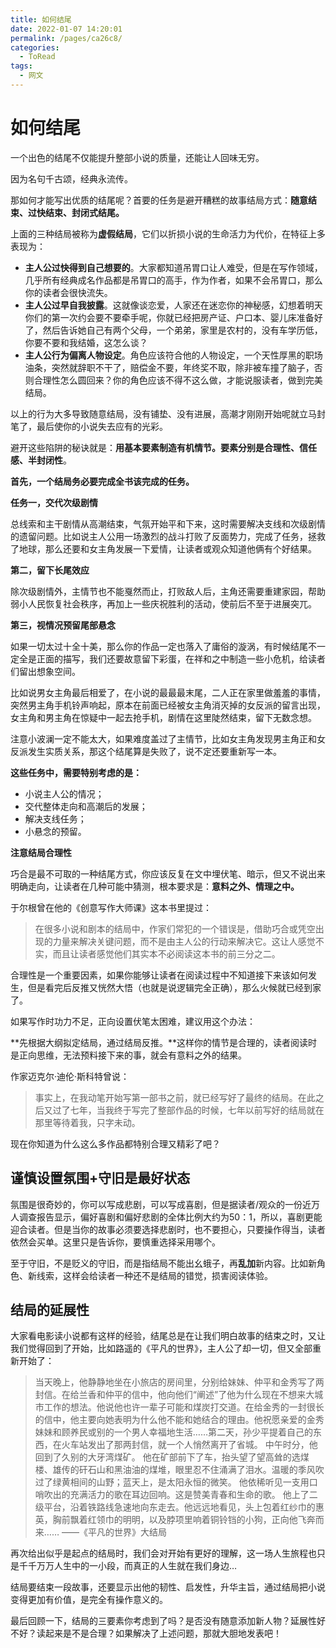 ```yaml
---
title: 如何结尾
date: 2022-01-07 14:20:01
permalink: /pages/ca26c8/
categories:
  - ToRead
tags:
  - 网文
---
```

# 如何结尾

一个出色的结尾不仅能提升整部小说的质量，还能让人回味无穷。

因为名句千古颂，经典永流传。

那如何才能写出优质的结尾呢？首要的任务是避开糟糕的故事结局方式：**随意结束、过快结束、封闭式结尾。**

上面的三种结局被称为**虚假结局**，它们以折损小说的生命活力为代价，在特征上多表现为：

- **主人公过快得到自己想要的**。大家都知道吊胃口让人难受，但是在写作领域，几乎所有经典成名作品都是吊胃口的高手，作为作者，如果不会吊胃口，那么你的读者会很快流失。
- **主人公过早自我披露**。这就像谈恋爱，人家还在迷恋你的神秘感，幻想着明天你们的第一次约会要不要牵手呢，你就已经把房产证、户口本、婴儿床准备好了，然后告诉她自己有两个父母，一个弟弟，家里是农村的，没有车学历低，你要不要和我结婚，这怎么谈？
- **主人公行为偏离人物设定**。角色应该符合他的人物设定，一个天性厚黑的职场油条，突然就辞职不干了，赔偿金不要，年终奖不取，除非被车撞了脑子，否则合理性怎么圆回来？你的角色应该不得不这么做，才能说服读者，做到完美结局。

以上的行为大多导致随意结局，没有铺垫、没有进展，高潮才刚刚开始呢就立马封笔了，最后使你的小说失去应有的光彩。

避开这些陷阱的秘诀就是：**用基本要素制造有机情节。**要素分别是**合理性、信任感、半封闭性**。

**首先，一个结局务必要完成全书该完成的任务。**

**任务一，交代次级剧情**

总线索和主干剧情从高潮结束，气氛开始平和下来，这时需要解决支线和次级剧情的遗留问题。比如说主人公用一场激烈的战斗打败了反面势力，完成了任务，拯救了地球，那么还要和女主角发展一下爱情，让读者或观众知道他俩有个好结果。

**第二，留下长尾效应**

除次级剧情外，主情节也不能戛然而止，打败敌人后，主角还需要重建家园，帮助弱小人民恢复社会秩序，再加上一些庆祝胜利的活动，使前后不至于进展突兀。

**第三，视情况预留尾部悬念**

如果一切太过十全十美，那么你的作品一定也落入了庸俗的漩涡，有时候结尾不一定全是正面的描写，我们还要故意留下彩蛋，在祥和之中制造一些小危机，给读者们留出想象空间。

比如说男女主角最后相爱了，在小说的最最最末尾，二人正在家里做羞羞的事情，突然男主角手机铃声响起，原本在前面已经被女主角消灭掉的女反派的留言出现，女主角和男主角在惊疑中一起去抢手机，剧情在这里陡然结束，留下无数念想。

注意小波澜一定不能太大，如果难度盖过了主情节，比如女主角发现男主角正和女反派发生实质关系，那这个结尾算是失败了，说不定还要重新写一本。

**这些任务中，需要特别考虑的是：**

- 小说主人公的情况；
- 交代整体走向和高潮后的发展；
- 解决支线任务；
- 小悬念的预留。



**注意结局合理性**

巧合是最不可取的一种结尾方式，你应该反复在文中埋伏笔、暗示，但又不说出来明确走向，让读者在几种可能中猜测，根本要求是：**意料之外、情理之中。**

于尔根曾在他的《创意写作大师课》这本书里提过：

> 在很多小说和剧本的结局中，作家们常犯的一个错误是，借助巧合或凭空出现的力量来解决关键问题，而不是由主人公的行动来解决它。这让人感觉不实，而且让读者感觉他们其实本不必阅读这本书的前三分之二。

合理性是一个重要因素，如果你能够让读者在阅读过程中不知道接下来该如何发生，但是看完后反推又恍然大悟（也就是说逻辑完全正确），那么火候就已经到家了。

如果写作时功力不足，正向设置伏笔太困难，建议用这个办法：

**先根据大纲拟定结局，通过结局反推。**这样你的情节是合理的，读者阅读时是正向思维，无法预料接下来的事，就会有意料之外的结果。

作家迈克尔·迪伦·斯科特曾说：

> 事实上，在我动笔开始写第一部书之前，就已经写好了最终的结局。在此之后又过了七年，当我终于写完了整部作品的时候，七年以前写好的结局就在那里等待着我，只字未动。

现在你知道为什么这么多作品都特别合理又精彩了吧？



## 谨慎设置氛围+守旧是最好状态

氛围是很奇妙的，你可以写成悲剧，可以写成喜剧，但是据读者/观众的一份近万人调查报告显示，偏好喜剧和偏好悲剧的全体比例大约为50：1，所以，喜剧更能迎合读者。但是当你的故事必须要选择悲剧时，也不要担心，只要操作得当，读者依然会买单。这里只是告诉你，要慎重选择采用哪个。

至于守旧，不是贬义的守旧，而是指结局不能出幺蛾子，再**乱加**新内容。比如新角色、新线索，这样会给读者一种还不是结局的错觉，损害阅读体验。



## **结局的延展性**

大家看电影读小说都有这样的经验，结尾总是在让我们明白故事的结束之时，又让我们觉得回到了开始，比如路遥的《平凡的世界》，主人公了却一切，但又全部重新开始了：

> 当天晚上，他静静地坐在小旅店的房间里，分别给妹妹、仲平和金秀写了两封信。在给兰香和仲平的信中，他向他们“阐述”了他为什么现在不想来大城市工作的想法。他说他也许一辈子可能和煤炭打交道。在给金秀的一封很长的信中，他主要向她表明为什么他不能和她结合的理由。他祝愿亲爱的金秀妹妹和顾养民或别的一个男人幸福地生活……第二天，孙少平提着自己的东西，在火车站发出了那两封信，就一个人悄然离开了省城。
> 中午时分，他回到了久别的大牙湾煤矿。
> 他在矿部前下了车，抬头望了望高耸的选煤楼、雄传的矸石山和黑油油的煤堆，眼里忍不住涌满了泪水。温暖的季风吹过了绿黄相间的山野；蓝天上，是太阳永恒的微笑。
> 他依稀听见一支用口哨吹出的充满活力的歌在耳边回响。这是赞美青春和生命的歌。
> 他上了二级平台，沿着铁路线急速地向东走去。他远远地看见，头上包着红纱巾的惠英，胸前飘着红领巾的明明，以及脖项里响着铜铃铛的小狗，正向他飞奔而来……
> ——《平凡的世界》大结局

再次给出似乎是起点的结局时，我们会对开始有更好的理解，这一场人生旅程也只是千千万万人生中的一小段，而真正的人生就在我们身边…

结局要结束一段故事，还要显示出他的韧性、启发性，升华主旨，通过结局把小说变得更加有价值，是完全有操作意义的。



最后回顾一下，结局的三要素你考虑到了吗？是否没有随意添加新人物？延展性好不好？读起来是不是合理？如果解决了上述问题，那就大胆地发表吧！



